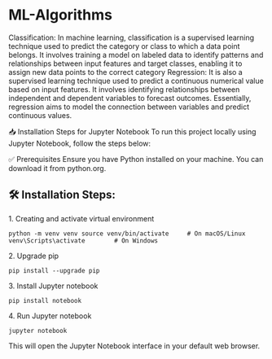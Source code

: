 # ML-Algorithms
Classification:
In machine learning, classification is a supervised learning technique used to predict the category or class to which a data point belongs. It involves training a model on labeled data to identify patterns and relationships between input features and target classes, enabling it to assign new data points to the correct category
Regression:
It is also a supervised learning technique used to predict a continuous numerical value based on input features. It involves identifying relationships between independent and dependent variables to forecast outcomes. Essentially, regression aims to model the connection between variables and predict continuous values.

📥 Installation Steps for Jupyter Notebook
To run this project locally using Jupyter Notebook, follow the steps below:

✅ Prerequisites
Ensure you have Python installed on your machine. You can download it from python.org.

<h2>🛠️ Installation Steps:</h2>

<p>1. Creating and activate virtual environment</p>

```
python -m venv venv source venv/bin/activate     # On macOS/Linux venv\Scripts\activate        # On Windows
```

<p>2. Upgrade pip</p>

```
pip install --upgrade pip
```

<p>3. Install Jupyter notebook</p>

```
pip install notebook
```

<p>4. Run Jupyter notebook</p>

```
jupyter notebook
```
This will open the Jupyter Notebook interface in your default web browser.
